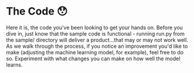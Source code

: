 # The Code :hushed:
Here it is, the code you've been looking to get your hands on. Before you dive in, just know that the sample code is functional - running run.py from the sample/ directory will deliver a product...that may or may not work well. As we walk through the process, if you notice an improvement you'd like to make (adjusting the machine learning model, for example), feel free to do so. Experiment with what changes you can make on how well the model learns.